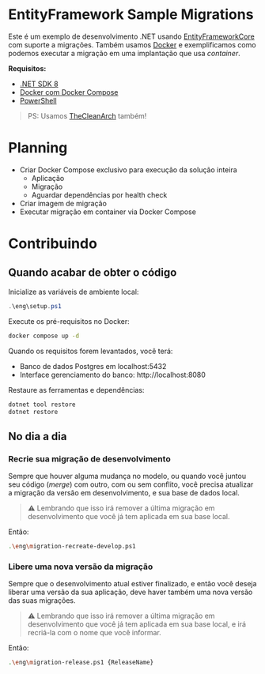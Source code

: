 EntityFramework Sample Migrations
=================================

Este é um exemplo de desenvolvimento .NET usando [EntityFrameworkCore](https://github.com/dotnet/efcore)
com suporte a migrações. Também usamos [Docker](https://www.docker.com) e exemplificamos como podemos
executar a migração em uma implantação que usa _container_.

**Requisitos:**

- [.NET SDK 8](https://dotnet.microsoft.com/pt-br/download/dotnet/8.0)
- [Docker com Docker Compose](https://docs.docker.com/compose/)
- [PowerShell](https://github.com/PowerShell/PowerShell)

> PS: Usamos [TheCleanArch](https://hibex-solutions.github.io/TheCleanArch/) também!

# Planning

- Criar Docker Compose exclusivo para execução da solução inteira
  - Aplicação
  - Migração
  - Aguardar dependências por health check
- Criar imagem de migração
- Executar migração em container via Docker Compose

# Contribuindo

## Quando acabar de obter o código

Inicialize as variáveis de ambiente local:
```powershell
.\eng\setup.ps1
```

Execute os pré-requisitos no Docker:
```sh
docker compose up -d
```

Quando os requisitos forem levantados, você terá:

- Banco de dados Postgres em localhost:5432
- Interface gerenciamento do banco: http://localhost:8080

Restaure as ferramentas e dependências:
```sh
dotnet tool restore
dotnet restore
```

## No dia a dia

### Recrie sua migração de desenvolvimento

Sempre que houver alguma mudança no modelo, ou quando você juntou
seu código (_merge_) com outro, com ou sem conflito, você precisa
atualizar a migração da versão em desenvolvimento, e sua base de
dados local.

> :warning: Lembrando que isso irá remover a última migração em
> desenvolvimento que você já tem aplicada em sua base local.

Então:
```sh
.\eng\migration-recreate-develop.ps1
```

### Libere uma nova versão da migração

Sempre que o desenvolvimento atual estiver finalizado, e então você
deseja liberar uma versão da sua aplicação, deve haver também uma
nova versão das suas migrações.

> :warning: Lembrando que isso irá remover a última migração em
> desenvolvimento que você já tem aplicada em sua base local, e irá
> recriá-la com o nome que você informar.

Então:
```sh
.\eng\migration-release.ps1 {ReleaseName}
```
